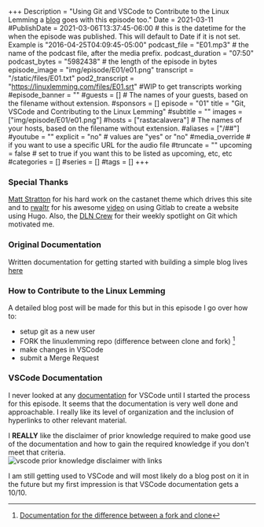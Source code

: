 +++
Description = "Using Git and VSCode to Contribute to the Linux Lemming a [blog](/blog/contributing/) goes with this episode too."
Date = 2021-03-11
#PublishDate = 2021-03-06T13:37:45-06:00 # this is the datetime for the when the episode was published. This will default to Date if it is not set. Example is "2016-04-25T04:09:45-05:00"
podcast_file = "E01.mp3" # the name of the podcast file, after the media prefix.
podcast_duration = "07:50"
podcast_bytes = "5982438" # the length of the episode in bytes
episode_image = "img/episode/E01/e01.png"
transcript = "/static/files/E01.txt"
pod2_transcript = "https://linuxlemming.com/files/E01.srt" #WIP to get transcripts working
#episode_banner = ""
#guests = [] # The names of your guests, based on the filename without extension.
#sponsors = []
episode = "01"
title = "Git, VSCode and Contributing to the Linux Lemming"
#subtitle = ""
images = ["img/episode/E01/e01.png"]
#hosts = ["rastacalavera"] # The names of your hosts, based on the filename without extension.
#aliases = ["/##"]
#youtube = ""
explicit = "no" # values are "yes" or "no"
#media_override # if you want to use a specific URL for the audio file
#truncate = ""
upcoming = false # set to true if you want this to be listed as upcoming, etc, etc
#categories = []
#series = []
#tags = []
+++
### Special Thanks 
[Matt Stratton](https://github.com/mattstratton) for his hard work on the castanet theme which drives this site and to [rwaltr](https://discourse.destinationlinux.network/t/how-to-make-a-website-with-hugo-and-gitlab/2119) for his awesome [video](https://www.youtube.com/watch?v=-q6ZiCroiGM) on using Gitlab to create a website using Hugo. Also, the [DLN Crew](https://destinationlinux.org/) for their weekly spotlight on Git which motivated me.

### Original Documentation
Written documentation for getting started with building a simple blog lives [here](https://rastacalavera.gitlab.io/DLNhugo/post/git-and-hugo-walkthrough/)

### How to Contribute to the Linux Lemming

A detailed blog post will be made for this but in this episode I go over how to:
* setup git as a new user
* FORK the linuxlemming repo (difference between clone and fork) [^1]
* make changes in VSCode
* submit a Merge Request


### VSCode Documentation
I never looked at any [documentation](https://code.visualstudio.com/docs/editor/versioncontrol#_git-support) for VSCode until I started the process for this episode. It seems that the documentation is very well done and approachable. I really like its level of organization and the inclusion of hyperlinks to other relevant material. 

I **REALLY** like the disclaimer of prior knowledge required to make good use of the documentation and how to gain the required knowledge if you don't meet that criteria.<br>
![vscode prior knowledge disclaimer with links](/img/episode/E01/vscode_intro.png)


I am still getting used to VSCode and will most likely do a blog post on it in the future but my first impression is that VSCode documentation gets a 10/10.


[^1]: [Documentation for the difference between a fork and clone](https://github.community/t/the-difference-between-forking-and-cloning-a-repository/10189)
[^2]: [Olivio Sarikas- Video on Noise Gates in Audacity](https://www.youtube.com/watch?v=79M3LRPgI9M)
[^3]: [Git config documentation](https://git-scm.com/book/en/v2/Customizing-Git-Git-Configuration)
